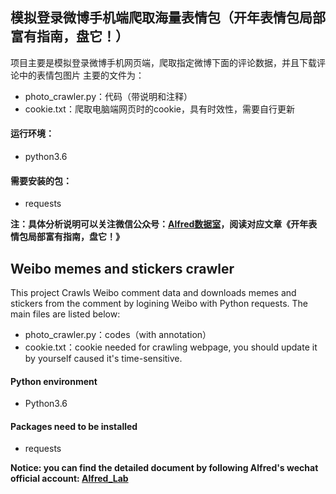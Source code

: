 ## 模拟登录微博手机端爬取海量表情包（开年表情包局部富有指南，盘它！）

项目主要是模拟登录微博手机网页端，爬取指定微博下面的评论数据，并且下载评论中的表情包图片
主要的文件为：
- photo_crawler.py：代码（带说明和注释）
- cookie.txt：爬取电脑端网页时的cookie，具有时效性，需要自行更新

#### 运行环境：
- python3.6

#### 需要安装的包：
- requests

**注：具体分析说明可以关注微信公众号：[Alfred数据室](https://mmbiz.qpic.cn/mmbiz_png/deBiaBx31sgsbOMcxxmJkmQJmtq7ticTPR3trcMG4OFUy9atYBiaFCt4icRa5Tich9w1GNxYLaCuPFlpl6b88DpH2PA/640?wx_fmt=png&tp=webp&wxfrom=5&wx_lazy=1&wx_co=1)，阅读对应文章《开年表情包局部富有指南，盘它！》**


## Weibo memes and stickers crawler

This project Crawls Weibo comment data and downloads memes and stickers from the comment by logining Weibo with Python requests.
The main files are listed below:
- photo_crawler.py：codes（with annotation）
- cookie.txt：cookie needed for crawling webpage, you should update it by yourself caused it's time-sensitive.


#### Python environment
- Python3.6

#### Packages need to be installed
- requests

**Notice: you can find the detailed document by following Alfred's wechat official account: [Alfred_Lab](https://mmbiz.qpic.cn/mmbiz_png/deBiaBx31sgsbOMcxxmJkmQJmtq7ticTPR3trcMG4OFUy9atYBiaFCt4icRa5Tich9w1GNxYLaCuPFlpl6b88DpH2PA/640?wx_fmt=png&tp=webp&wxfrom=5&wx_lazy=1&wx_co=1)**
